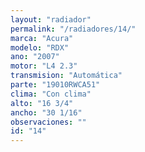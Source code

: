 ```yaml
---
layout: "radiador"
permalink: "/radiadores/14/"
marca: "Acura"
modelo: "RDX"
ano: "2007"
motor: "L4 2.3"
transmision: "Automática"
parte: "19010RWCA51"
clima: "Con clima"
alto: "16 3/4"
ancho: "30 1/16"
observaciones: ""
id: "14"
---
```



